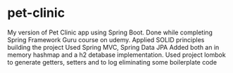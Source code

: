 # pet-clinic
My version of Pet Clinic app using Spring Boot. Done while completing Spring Framework Guru course on udemy.
Applied SOLID principles building the project
Used Spring MVC, Spring Data JPA
Added both an in memory hashmap and a h2 detabase implementation.
Used project lombok to generate getters, setters and to log eliminating some boilerplate code
